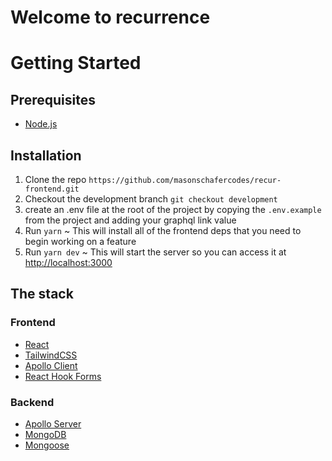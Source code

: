 # Welcome to recurrence
# Getting Started

## Prerequisites
- [Node.js](https://nodejs.org/en/)

## Installation
1. Clone the repo
`https://github.com/masonschafercodes/recur-frontend.git`
2. Checkout the development branch
`git checkout development`
3. create an .env file at the root of the project by copying the `.env.example` from the project and adding your graphql link value
4. Run `yarn` ~ This will install all of the frontend deps that you need to begin working on a feature
5. Run `yarn dev` ~ This will start the server so you can access it at [http://localhost:3000](http://localhost:3000)


## The stack

### Frontend
- [React](https://reactjs.org/)
- [TailwindCSS](https://tailwindcss.com/)
- [Apollo Client](https://www.apollographql.com/docs/react/)
- [React Hook Forms](https://react-hook-form.com/)

### Backend
- [Apollo Server](https://www.apollographql.com/docs/apollo-server/)
- [MongoDB](https://www.mongodb.com/)
- [Mongoose](https://mongoosejs.com/)
